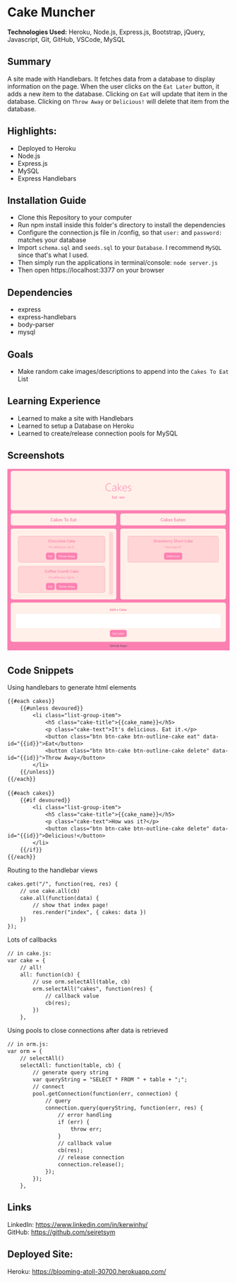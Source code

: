 # Cake Muncher
**Technologies Used:** Heroku, Node.js, Express.js, Bootstrap, jQuery, Javascript, Git, GitHub, VSCode, MySQL

## Summary
A site made with Handlebars. It fetches data from a database to display information on the page. When the user clicks on the `Eat Later` button, it adds a new item to the database. Clicking on `Eat` will update that item in the database. Clicking on `Throw Away` or `Delicious!` will delete that item from the database.

## Highlights:
- Deployed to Heroku
- Node.js
- Express.js
- MySQL
- Express Handlebars

## Installation Guide
- Clone this Repository to your computer
- Run npm install inside this folder's directory to install the dependencies
- Configure the connection.js file in /config, so that `user:` and `password:` matches your database
- Import `schema.sql` and `seeds.sql` to your `Database`. I recommend `MySQL` since that's what I used.
- Then simply run the applications in terminal/console: `node server.js`
- Then open https://localhost:3377 on your browser

## Dependencies
- express
- express-handlebars
- body-parser
- mysql

## Goals
- Make random cake images/descriptions to append into the `Cakes To Eat` List


## Learning Experience
- Learned to make a site with Handlebars
- Learned to setup a Database on Heroku
- Learned to create/release connection pools for MySQL

## Screenshots
![Cake Muncher](readme.PNG)
## Code Snippets
Using handlebars to generate html elements
```
{{#each cakes}}
    {{#unless devoured}}
        <li class="list-group-item">
            <h5 class="cake-title">{{cake_name}}</h5>
            <p class="cake-text">It's delicious. Eat it.</p>
            <button class="btn btn-cake btn-outline-cake eat" data-id="{{id}}">Eat</button>
            <button class="btn btn-cake btn-outline-cake delete" data-id="{{id}}">Throw Away</button>
        </li>
    {{/unless}}
{{/each}}

{{#each cakes}}
    {{#if devoured}}
        <li class="list-group-item">
            <h5 class="cake-title">{{cake_name}}</h5>
            <p class="cake-text">How was it?</p>
            <button class="btn btn-cake btn-outline-cake delete" data-id="{{id}}">Delicious!</button>
        </li>
    {{/if}}
{{/each}}
```
Routing to the handlebar views
```
cakes.get("/", function(req, res) {
    // use cake.all(cb)
    cake.all(function(data) {
        // show that index page!
        res.render("index", { cakes: data })
    })
});
```
Lots of callbacks
```
// in cake.js:
var cake = {
    // all!
    all: function(cb) {
        // use orm.selectAll(table, cb)
        orm.selectAll("cakes", function(res) {
            // callback value
            cb(res);
        })
    },
```
Using pools to close connections after data is retrieved
```
// in orm.js:
var orm = {
    // selectAll()
    selectAll: function(table, cb) {
        // generate query string
        var queryString = "SELECT * FROM " + table + ";";
        // connect
        pool.getConnection(function(err, connection) {
            // query
            connection.query(queryString, function(err, res) {
                // error handling
                if (err) {
                    throw err;
                }
                // callback value
                cb(res);
                // release connection
                connection.release();
            });
        });
    },
```
## Links
LinkedIn: https://www.linkedin.com/in/kerwinhy/<br>
GitHub: https://github.com/seiretsym<br>

## Deployed Site:
Heroku: https://blooming-atoll-30700.herokuapp.com/
